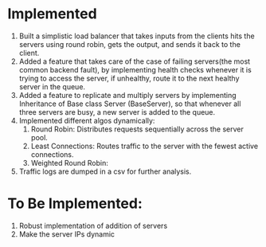 # Implemented
1. Built a simplistic load balancer that takes inputs from the clients hits the servers using round robin, gets the output, and sends it back to the client.
2. Added a feature that takes care of the case of failing servers(the most common backend fault), by implementing health checks whenever it is trying to access the server, if unhealthy, route it to the next healthy server in the queue.
3. Added a feature to replicate and multiply servers by implementing Inheritance of Base class Server (BaseServer), so that whenever all three servers are busy, a new server is added to the queue.
4. Implemented different algos dynamically:
    1. Round Robin: Distributes requests sequentially across the server pool.
    2. Least Connections: Routes traffic to the server with the fewest active connections.
    3. Weighted Round Robin: 
5. Traffic logs are dumped in a csv for further analysis.

# To Be Implemented:
1. Robust implementation of addition of servers
2. Make the server IPs dynamic

